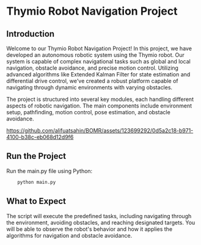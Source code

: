 # Thymio Robot Navigation Project

## Introduction

Welcome to our Thymio Robot Navigation Project! In this project, we have developed an autonomous robotic system using the Thymio robot. Our system is capable of complex navigational tasks such as global and local navigation, obstacle avoidance, and precise motion control. Utilizing advanced algorithms like Extended Kalman Filter for state estimation and differential drive control, we've created a robust platform capable of navigating through dynamic environments with varying obstacles.

The project is structured into several key modules, each handling different aspects of robotic navigation. The main components include environment setup, pathfinding, motion control, pose estimation, and obstacle avoidance.

https://github.com/alifuatsahin/BOMR/assets/123699292/0d5a2c18-b971-4100-b38c-eb068d12d9f6

## Run the Project

Run the main.py file using Python:


```python
    python main.py
```

## What to Expect

The script will execute the predefined tasks, including navigating through the environment, avoiding obstacles, and reaching designated targets. You will be able to observe the robot's behavior and how it applies the algorithms for navigation and obstacle avoidance.
